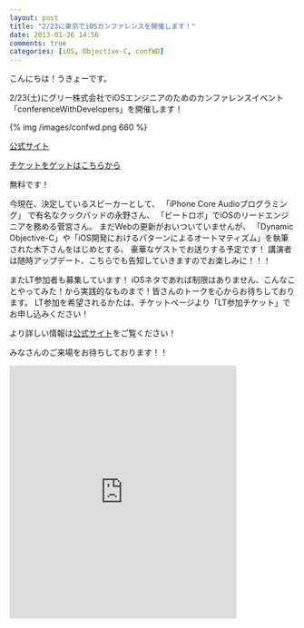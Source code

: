 ```yaml
---
layout: post
title: "2/23に東京でiOSカンファレンスを開催します！"
date: 2013-01-26 14:56
comments: true
categories: [iOS, Objective-C, confWD]
---
```


こんにちは！うきょーです。

2/23(土)にグリー株式会社でiOSエンジニアのためのカンファレンスイベント「conferenceWithDevelopers」を開催します！

{% img /images/confwd.png 660 %}

[公式サイト](http://conference-with-developers.info/)

[チケットをゲットはこちらから](http://peatix.com/event/9727)

無料です！

今現在、決定しているスピーカーとして、
「iPhone Core Audioプログラミング」	で有名なクックパッドの永野さん、
「ビートロボ」でiOSのリードエンジニアを務める菅宮さん。
まだWebの更新がおいついていませんが、
「Dynamic Objective-C」や「iOS開発におけるパターンによるオートマティズム」を執筆された木下さんをはじめとする、
豪華なゲストでお送りする予定です！
講演者は随時アップデート、こちらでも告知していきますのでお楽しみに！！！


またLT参加者も募集しています！
iOSネタであれば制限はありません、こんなことやってみた！から実践的なものまで！皆さんのトークを心からお待ちしております。
LT参加を希望されるかたは、チケットページより「LT参加チケット」でお申し込みください！

より詳しい情報は[公式サイト](http://conference-with-developers.info/)をご覧ください！

みなさんのご来場をお待ちしております！！

<iframe frameborder="0" width="400" height="446" src="http://peatix.com/event/9727/share/widget?z=1&c=dark&t=1&a=1"></iframe>
